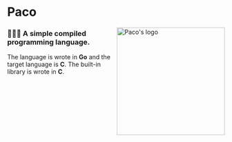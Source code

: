 # Paco

<img src="https://i.imgur.com/bb9oUm0.png" align="right"
     alt="Paco's logo" width="250">

### 👩🏼‍💻 A simple compiled programming language.
The language is wrote in **Go** and the target language is **C**. The built-in library is wrote in **C**.
